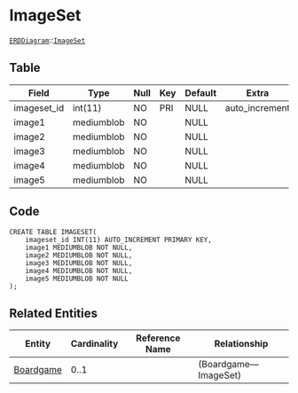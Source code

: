 # ImageSet
[```ERDDiagram```](/ERD/ERDDiagram.md)::[```ImageSet```](/ERD/ImageSet.md)

## Table

| Field | Type | Null | Key | Default | Extra |
|-----|-----|-----|-----|-----|-----|
| imageset_id | int(11) | NO | PRI | NULL | auto_increment |
| image1 | mediumblob | NO |  | NULL |  |
| image2 | mediumblob | NO |  | NULL |  |
| image3 | mediumblob | NO |  | NULL |  |
| image4 | mediumblob | NO |  | NULL |  |
| image5 | mediumblob | NO |  | NULL |  |

## Code
```MySQL
CREATE TABLE IMAGESET(
	imageset_id INT(11) AUTO_INCREMENT PRIMARY KEY,
	image1 MEDIUMBLOB NOT NULL,
	image2 MEDIUMBLOB NOT NULL,
	image3 MEDIUMBLOB NOT NULL,
	image4 MEDIUMBLOB NOT NULL,
	image5 MEDIUMBLOB NOT NULL
);
```

## Related Entities

| Entity | Cardinality | Reference Name | Relationship |
|-----|-----|-----|-----|
| [Boardgame](/ERD/Boardgame.md) | 0..1 |  |   (Boardgame—ImageSet) |

